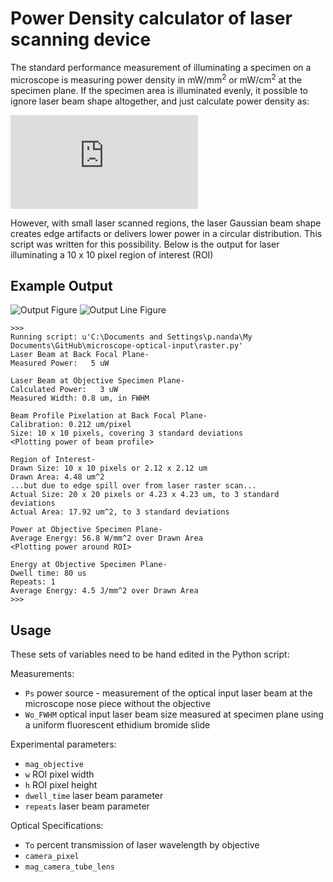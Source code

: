 Power Density calculator of laser scanning device
=================================================

The standard performance measurement of illuminating a specimen on a microscope is measuring power density in mW/mm<sup>2</sup> or mW/cm<sup>2</sup> at the specimen plane.  If the specimen area is illuminated evenly, it possible to ignore laser beam shape altogether, and just calculate power density as:

![equation](http://latex.codecogs.com/gif.latex?P_%7Bdensity%7D%3D%5Cfrac%7BP_%7Bobjective%7D%7D%7BArea%7D)

However, with small laser scanned regions, the laser Gaussian beam shape creates edge artifacts or delivers lower power in a circular distribution.  This script was written for this possibility.  Below is the output for laser illuminating a 10 x 10 pixel region of interest (ROI)


Example Output
--------------
<img src="https://github.com/downloads/omsai/microscope-optical-input/figure.png"
 alt="Output Figure" title="Laser beam profiles" />
<img src="https://github.com/downloads/omsai/microscope-optical-input/line_figure.png"
 alt="Output Line Figure" title="Center cross section of optical input" />
```
>>> 
Running script: u'C:\Documents and Settings\p.nanda\My Documents\GitHub\microscope-optical-input\raster.py'
Laser Beam at Back Focal Plane-
Measured Power:   5 uW

Laser Beam at Objective Specimen Plane-
Calculated Power:   3 uW
Measured Width: 0.8 um, in FWHM

Beam Profile Pixelation at Back Focal Plane-
Calibration: 0.212 um/pixel
Size: 10 x 10 pixels, covering 3 standard deviations
<Plotting power of beam profile>

Region of Interest-
Drawn Size: 10 x 10 pixels or 2.12 x 2.12 um
Drawn Area: 4.48 um^2
...but due to edge spill over from laser raster scan...
Actual Size: 20 x 20 pixels or 4.23 x 4.23 um, to 3 standard deviations
Actual Area: 17.92 um^2, to 3 standard deviations

Power at Objective Specimen Plane-
Average Energy: 56.8 W/mm^2 over Drawn Area
<Plotting power around ROI>

Energy at Objective Specimen Plane-
Dwell time: 80 us
Repeats: 1
Average Energy: 4.5 J/mm^2 over Drawn Area
>>> 
```


Usage
-----
These sets of variables need to be hand edited in the Python script:

Measurements:
*  `Ps` power source - measurement of the optical input laser beam at the microscope nose piece without the objective
*  `Wo_FWHM` optical input laser beam size measured at specimen plane using a uniform fluorescent ethidium bromide slide

Experimental parameters:
*  `mag_objective`
*  `w` ROI pixel width
*  `h` ROI pixel height
*  `dwell_time` laser beam parameter
*  `repeats` laser beam parameter

Optical Specifications:
*  `To` percent transmission of laser wavelength by objective
*  `camera_pixel`
*  `mag_camera_tube_lens`
